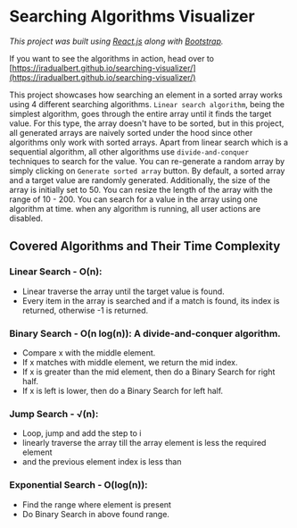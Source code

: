 # Searching Algorithms Visualizer

  *This project was built using [React.js](https://reactjs.org/) along with [Bootstrap](https://getbootstrap.com/).* 

   If you want to see the algorithms in action, head over to [https://iradualbert.github.io/searching-visualizer/](https://iradualbert.github.io/searching-visualizer/)


This project showcases how searching an element in a sorted array works  using  4 different searching algorithms. 
`Linear search algorithm`, being the simplest algorithm, goes through the entire array until it finds the target value.  For this type, the array doesn't have to be sorted, but in this project, all generated arrays are naively sorted under the hood since other algorithms only work with sorted arrays. Apart from linear search which is a sequential algorithm, all other algorithms use `divide-and-conquer` techniques to search for the value.
You can re-generate a random array by simply clicking on `Generate sorted array` button.
By default,  a sorted array and a target value are randomly generated. Additionally,  the size of the array is initially set to 50. You can resize the length of the array with the range of 10 - 200. You can search for a value in the array using one algorithm at time. when any algorithm is running, all user actions are disabled. 

## Covered Algorithms and Their Time Complexity

### Linear Search  - O(n): 
- Linear traverse the array until the target value is found.
-  Every item in the array is searched and if a  match is found, its index is returned, otherwise -1 is returned.  
### Binary Search - O(n log(n)):  A divide-and-conquer algorithm.
- Compare x with the middle element.
- If x matches with middle element, we return the mid index.
- If x is greater than the mid element, then do a Binary Search for right half.
- If x is left is lower, then do a Binary Search for left half.
### Jump Search  - √(n):
- Loop, jump and add the step to i
- linearly traverse the array till the array element is less the required element 
- and the previous element index is less than 
### Exponential Search - O(log(n)): 
- Find the range where element is present
- Do Binary Search in above found range.